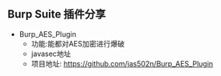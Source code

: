 ## Burp Suite 插件分享

- Burp_AES_Plugin
  - 功能:能都对AES加密进行爆破
  - javasec地址
  - 项目地址: https://github.com/jas502n/Burp_AES_Plugin
